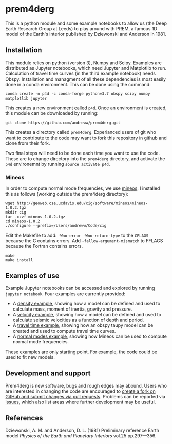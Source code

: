 # prem4derg

This is a python module and some example notebooks to allow us (the Deep Earth Research Group at Leeds) to play around with
PREM, a famous 1D model of the Earth's interior published by Dziewonski and Anderson in 1981.

## Installation

This module relies on python (version 3), Numpy and Scipy. Examples are distributed as Jupyter notebooks, which need Jupyter
and Matplotlib to run. Calculation of travel time curves (in the third example notebook) needs Obspy. Installation and managment
of all these dependencies is most easily done in a conda environment. This can be done using the command:

    conda create -n p4d -c conda-forge python=3.7 obspy scipy numpy matplotlib jupyter
   
This creates a new environment called `p4d`. Once an environment is created, this module can be downloaded by running:

    git clone https://github.com/andreww/prem4derg.git
    
This creates a directory called `prem4derg`. Experianced users of git who want to contribute to the code may want to fork this
repository in github and clone from their fork.

Two final steps will need to be done each time you want to use the code. These are to change directory into the `prem4derg` directory,
and activate the `p4d` environemnt by running `source activate p4d`.

### Mineos

In order to compute normal mode frequencies, we use [mineos](https://geodynamics.org/cig/software/mineos/). I 
installed this as follows (working outside the prem4derg directory):

    wget http://geoweb.cse.ucdavis.edu/cig/software/mineos/mineos-1.0.2.tgz
    mkdir cig
    tar -xzvf mineos-1.0.2.tgz
    cd mineos-1.0.2
    ./configure --prefix=/Users/andreww/Code/cig

Edit the Makefile to add: `-Wno-error -Wno-return-type` to the `CFLAGS` because the C contains errors.
Add `-fallow-argument-mismatch` to FFLAGS because the Fortran contains errors.

    make 
    make install

## Examples of use

Example Jupyter notebooks can be accessed and explored by running `jupyter notebook`. Four examples are
currently provided:

* A [density example](./PREM_density_example.ipynb), showing how a model can be defined and used to calculate mass, moment of inertia, gravity and pressure.
* A [velocity example](./PREM_velocity_example.ipynb), showing how a model can be defined and used to calculate seismic velocities as a function of depth and period.
* A [travel time example](./PREM_travel_times_example.ipynb), showing how an obspy taupy model can be created and used to compute travel time curves.
* A [normal modes example](./PREM_normal_modes_example.ipynb), showing how Mineos can be used to compute normal mode frequencies.

These examples are only starting point. For example, the code could be used to fit new models. 

## Development and support

Prem4derg is new software, bugs and rough edges may abound. Users who are interested in 
changing the code are encouraged to [create a fork on GitHub and submit 
changes via pull requests](https://help.github.com/en/github/collaborating-with-issues-and-pull-requests).
Problems can be reported via [issues](https://github.com/andreww/prem4derg/issues), which also list areas
where further development may be useful.
  

## References

Dziewonski, A. M. and Anderson, D. L. (1981) Preliminary reference Earth model *Physics of the Earth and 
Planetary Interiors* vol.25 pp.297—356. 
